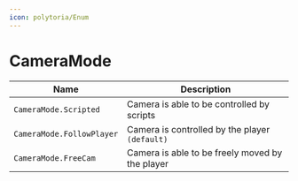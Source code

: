 ```yaml
---
icon: polytoria/Enum
---
```


# CameraMode
| Name | Description |
| --- | --- |
| `CameraMode.Scripted` | Camera is able to be controlled by scripts |
| `CameraMode.FollowPlayer` | Camera is controlled by the player `(default)` |
| `CameraMode.FreeCam` | Camera is able to be freely moved by the player |